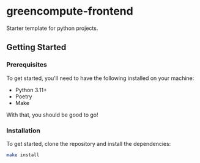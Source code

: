 # greencompute-frontend

Starter template for python projects.

## Getting Started

### Prerequisites

To get started, you'll need to have the following installed on your machine:

- Python 3.11+
- Poetry
- Make

With that, you should be good to go!

### Installation

To get started, clone the repository and install the dependencies:

```bash
make install
```
